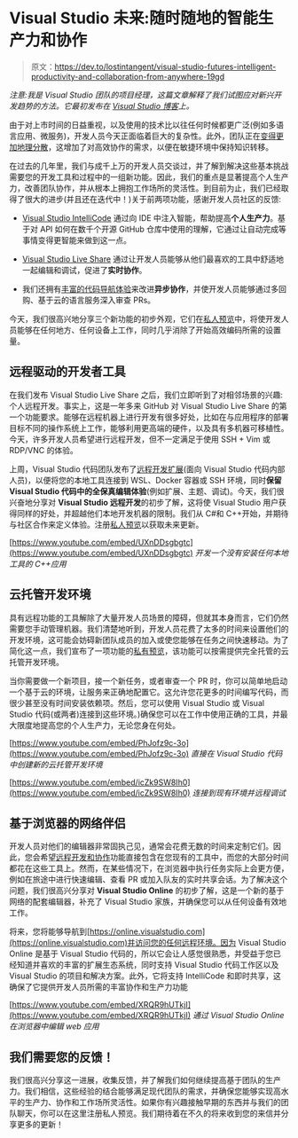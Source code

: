 # Visual Studio 未来:随时随地的智能生产力和协作

> 原文：<https://dev.to/lostintangent/visual-studio-futures-intelligent-productivity-and-collaboration-from-anywhere-19gd>

*注意:我是 Visual Studio 团队的项目经理，这篇文章解释了我们试图应对新兴开发趋势的方法。它最初发布在 [Visual Studio 博客](https://aka.ms/vsfutures)上。*

由于对上市时间的日益重视，以及使用的技术比以往任何时候都更广泛(例如多语言应用、微服务)，开发人员今天正面临着巨大的复杂性。此外，团队正在[变得更加地理分散](https://stripe.com/blog/remote-hub)，这增加了对高效协作的需求，以便在敏捷环境中保持知识转移。

在过去的几年里，我们与成千上万的开发人员交谈过，并了解到解决这些基本挑战需要您的开发工具和过程中的一组新功能。因此，我们的重点是显著提高个人生产力，改善团队协作，并从根本上拥抱工作场所的灵活性。到目前为止，我们已经取得了很大的进步(并且还在迭代中！)关于前两项功能，感谢开发人员社区的反馈:

*   [Visual Studio IntelliCode](https://visualstudio.microsoft.com/services/intellicode/) 通过向 IDE 中注入智能，帮助提高**个人生产力**。基于对 API 如何在数千个开源 GitHub 仓库中使用的理解，它通过让自动完成等事情变得更智能来做到这一点。

*   [Visual Studio Live Share](https://aka.ms/vsls-why) 通过让开发人员能够从他们最喜欢的工具中舒适地一起编辑和调试，促进了**实时协作**。

*   我们还拥有[丰富的代码导航体验](https://code.visualstudio.com/blogs/2018/12/04/rich-navigation)来改进**异步协作**，并使开发人员能够通过多回购、基于云的语言服务深入审查 PRs。

今天，我们很高兴地分享三个新功能的初步外观，它们在[私人预览](https://aka.ms/vsfutures-signup)中，将使开发人员能够在任何地方、任何设备上工作，同时几乎消除了开始高效编码所需的设置量。

## 远程驱动的开发者工具

在我们发布 Visual Studio Live Share 之后，我们立即听到了对相邻场景的兴趣:个人远程开发。事实上，这是一年多来 GitHub 对 Visual Studio Live Share 的第一个功能要求。能够在远程机器上进行开发有很多好处，比如在与应用程序的部署目标不同的操作系统上工作，能够利用更高端的硬件，以及具有多机器可移植性。今天，许多开发人员希望进行远程开发，但不一定满足于使用 SSH + Vim 或 RDP/VNC 的体验。

上周，Visual Studio 代码团队发布了[远程开发扩展](https://code.visualstudio.com/blogs/2019/05/02/remote-development)(面向 Visual Studio 代码内部人员)，以便将您的本地工具连接到 WSL、Docker 容器或 SSH 环境，同时**保留 Visual Studio 代码中的全保真编辑体验**(例如扩展、主题、调试)。今天，我们很兴奋地分享对 **Visual Studio 远程开发**的初步了解，这将使 Visual Studio 用户获得同样的好处，并超越他们本地开发机器的限制。我们从 C#和 C++开始，并期待与社区合作来定义体验。注册[私人预览](https://aka.ms/vsfutures-signup)以获取未来更新。

[https://www.youtube.com/embed/UXnDDsgbgtc](https://www.youtube.com/embed/UXnDDsgbgtc)
*开发一个没有安装任何本地工具的 C++应用*

## 云托管开发环境

具有远程功能的工具解除了大量开发人员场景的障碍，但就其本身而言，它们仍然需要您手动管理机器。我们清楚地听到，开发人员花费了太多的时间来设置他们的开发环境，这可能会妨碍新团队成员的加入或使您能够在任务之间快速移动。为了简化这一点，我们宣布了一项功能的[私有预览](https://aka.ms/vsfutures-signup)，该功能可以按需提供完全托管的云托管开发环境。

当你需要做一个新项目，接一个新任务，或者审查一个 PR 时，你可以简单地启动一个基于云的环境，让服务来正确地配置它。这允许您花更多的时间编写代码，而很少甚至没有时间安装依赖项。然后，您可以使用 Visual Studio 或 Visual Studio 代码(或两者)连接到这些环境。)确保您可以在工作中使用正确的工具，并最大限度地提高您的个人生产力，无论您身在何处。

[https://www.youtube.com/embed/PhJofz9c-3o](https://www.youtube.com/embed/PhJofz9c-3o)
*直接在 Visual Studio 代码中创建新的云托管开发环境*

[https://www.youtube.com/embed/icZk9SW8Ih0](https://www.youtube.com/embed/icZk9SW8Ih0)
*连接到现有环境并远程调试*

## 基于浏览器的网络伴侣

开发人员对他们的编辑器非常固执己见，通常会花费无数的时间来定制它们。因此，您会希望[远程开发和协作](https://code.visualstudio.com/blogs/2019/05/02/remote-development)功能直接包含在您现有的工具中，而您的大部分时间都花在这些工具上。然而，在某些情况下，在浏览器中执行任务实际上会更方便，例如在旅途中进行快速编辑、查看 PR 或加入队友的实时共享会话。为了解决这个问题，我们很高兴分享对 **Visual Studio Online** 的初步了解，这是一个新的基于网络的配套编辑器，补充了 Visual Studio 家族，并确保您可以从任何设备有效地工作。

将来，您将能够导航到[https://online.visualstudio.com](https://online.visualstudio.com)并访问您的任何远程环境。因为 Visual Studio Online 是基于 Visual Studio 代码的，所以它会让人感觉很熟悉，并受益于您已经知道并喜欢的丰富的扩展生态系统，同时支持 Visual Studio 代码工作区以及 Visual Studio 的项目和解决方案。此外，它将支持 IntelliCode 和即时共享，这确保了它提供开发人员所需的丰富协作和生产力功能

[https://www.youtube.com/embed/XRQR9hUTkjI](https://www.youtube.com/embed/XRQR9hUTkjI)
*通过 Visual Studio Online 在浏览器中编辑 web 应用*

## 我们需要您的反馈！

我们很高兴分享这一进展，收集反馈，并了解我们如何继续提高基于团队的生产力。我们相信，这些经验的结合能够满足现代团队的需求，并确保您能够实现高水平的生产力、协作和工作场所灵活性。如果你有兴趣接触早期的东西并与我们的团队聊天，你可以在这里注册私人预览。我们期待着在不久的将来收到您的来信并分享更多的更新！